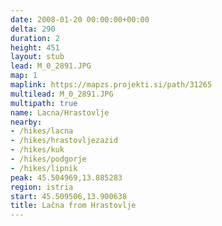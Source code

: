 ```yaml
---
date: 2008-01-20 00:00:00+00:00
delta: 290
duration: 2
height: 451
layout: stub
lead: M_0_2891.JPG
map: 1
maplink: https://mapzs.projekti.si/path/31265
multilead: M_0_2891.JPG
multipath: true
name: Lacna/Hrastovlje
nearby:
- /hikes/lacna
- /hikes/hrastovljezazid
- /hikes/kuk
- /hikes/podgorje
- /hikes/lipnik
peak: 45.504969,13.885283
region: istria
start: 45.509506,13.900638
title: Lačna from Hrastovlje
---
```

